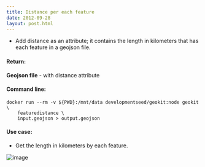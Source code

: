 ```yaml
---
title: Distance per each feature
date: 2012-09-28
layout: post.html
---
```


- Add distance as an attribute; it contains the length in kilometers that has each feature in a geojson file.

#### Return:

**Geojson file** - with distance attribute

#### Command line:

```
docker run --rm -v ${PWD}:/mnt/data developmentseed/geokit:node geokit \
    featuredistance \
    input.geojson > output.geojson
```

#### Use case:

- Get the length in kilometers by each feature.

![image](https://user-images.githubusercontent.com/19536044/129275038-9e282133-e992-4e26-bc87-f09ce3b3092f.png)

